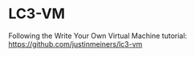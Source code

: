 # LC3-VM
Following the Write Your Own Virtual Machine tutorial: https://github.com/justinmeiners/lc3-vm
